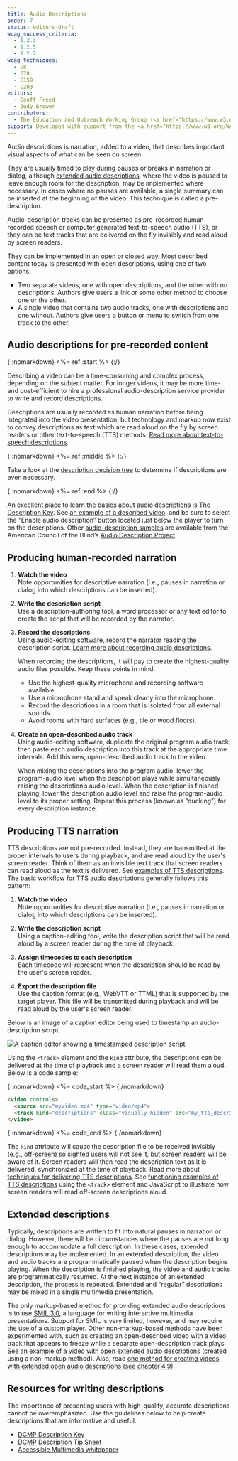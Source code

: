 ```yaml
---
title: Audio Descriptions
order: 7
status: editors-draft
wcag_success_criteria:
  - 1.2.3
  - 1.2.5
  - 1.2.7
wcag_techniques:
  - G8
  - G78
  - G159
  - G203
editors:
  - Geoff Freed
  - Judy Brewer
contributors:
  - The Education and Outreach Working Group (<a href="https://www.w3.org/WAI/EO/">EOWG</a>)
support: Developed with support from the <a href="https://www.w3.org/WAI/WCAGTA/">U.S. Access Board, WCAG TA Project</a>
---
```

Audio descriptions is narration, added to a video, that describes important visual aspects of what can be seen on screen.

They are usually timed to play during pauses or breaks
in narration or dialog, although [extended audio
descriptions](#extended-descriptions), where the video is paused to leave enough room for the description, may be implemented where necessary.
In cases where no pauses are available, a single summary
can be inserted at the beginning of the
video. This technique is called a pre-description.

Audio-description tracks can be presented as pre-recorded
human-recorded speech or computer generated text-to-speech audio (TTS), or they can be
text tracks that are delivered on the fly invisibly and read aloud
by screen readers.

They can be implemented in an [open or closed](index.html#open-closed) way. Most described content today is presented with open descriptions, using
one of two options:

-   Two separate videos, one with open descriptions, and the other with
    no descriptions. Authors give users a link or some other method to
    choose one or the other.
-   A single video that contains two audio tracks, one with descriptions
    and one without. Authors give users a button or menu to switch from
    one track to the other.

## Audio descriptions for pre-recorded content

{::nomarkdown}
<%= ref :start %>
{:/}

Describing a video can be a time-consuming and complex process,
depending on the subject matter. For longer videos, it may be more time- and
cost-efficient to hire a professional audio-description service provider
to write and record descriptions.

Descriptions are usually recorded as human narration before being
integrated into the video presentation, but technology and markup now
exist to convey descriptions as text which are read aloud on the fly by
screen readers or other text-to-speech (TTS) methods. [Read more about
text-to-speech descriptions](#production-workflow-audio-descriptions-tts-narration).

{::nomarkdown}
<%= ref :middle %>
{:/}

Take a look at the
[description decision tree](decision-tree.html) to determine if descriptions are
even necessary.

{::nomarkdown}
<%= ref :end %>
{:/}

An excellent place to learn the basics about audio descriptions is [The
Description Key](http://www.descriptionkey.org/). See [an
example of a described
video](https://www.w3.org/WAI/perspectives/captions.html), and be sure
to select the “Enable audio description” button located just below the
player to turn on the descriptions. Other [audio-description
samples](http://www.acb.org/adp/samples.html) are available from the
American Council of the Blind’s [Audio Description
Project](http://www.acb.org/adp/).


## Producing human-recorded narration

1. **Watch the video**<br>
    Note opportunities for descriptive narration (i.e., pauses in
    narration or dialog into which descriptions can be inserted).

2. **Write the description script**<br>
    Use a description-authoring tool, a word processor or any text
    editor to create the script that will be recorded by the narrator.

3. **Record the descriptions**<br>
    Using audio-editing software, record the narrator reading the
    description script. [Learn more about recording audio
    descriptions](http://www.descriptionkey.org/technical_issues.html).

    When recording the descriptions, it will pay to create the
highest-quality audio files possible. Keep these points in mind:

    -   Use the highest-quality microphone and recording software available.
    -   Use a microphone stand and speak clearly into the microphone.
    -   Record the descriptions in a room that is isolated from all external
        sounds.
    -   Avoid rooms with hard surfaces (e.g., tile or wood floors).

4. **Create an open-described audio track**<br>
    Using audio-editing software, duplicate the original program audio
    track, then paste each audio description into this track at the
    appropriate time intervals. Add this new, open-described audio track
    to the video.

    When mixing the descriptions into the program audio, lower the
    program-audio level when the description plays while simultaneously
    raising the description’s audio level. When the description is
    finished playing, lower the description audio level and raise the
    program-audio level to its proper setting. Repeat this process
    (known as “ducking”) for every description instance.

## Producing TTS narration

TTS descriptions are not pre-recorded. Instead, they are transmitted at
the proper intervals to users during playback, and are read aloud by the
user's screen reader. Think of them as an invisible text track that
screen readers can read aloud as the text is delivered. See [examples of
TTS descriptions](http://ncamftp.wgbh.org/ibm/dvs/). The basic workflow
for TTS audio descriptions generally follows this pattern:

1. **Watch the video**<br>
    Note opportunities for descriptive narration (i.e., pauses in
    narration or dialog into which descriptions can be inserted).

2. **Write the description script**<br>
    Using a caption-editing tool, write the description script that
    will be read aloud by a screen reader during the time of playback.

3. **Assign timecodes to each description**<br>
    Each timecode will represent when the description should be read by
    the user's screen reader.

4. **Export the description file**<br>
    Use the caption format (e.g., WebVTT or TTML) that is supported by
    the target player. This file will be transmitted during playback and
    will be read aloud by the user's screen reader.

Below is an image of a caption editor being used to timestamp an audio-description script.

![A caption editor showing a timestamped description script.](dx_script.png)

Using the `<track>` element and the `kind` attribute, the descriptions can be delivered at the time of playback and a screen reader will read them aloud. Below is a code sample:

{::nomarkdown}
<%= code_start %>
{:/nomarkdown}

~~~html
<video controls>
  <source src="myvideo.mp4" type="video/mp4">
  <track kind="descriptions" class="visually-hidden" src="my_tts_descriptions.vtt" srclang="en" label="Descriptions">
</video>
~~~

{::nomarkdown}
<%= code_end %>
{:/nomarkdown}

The `kind` attribute will cause the description file to be received invisibly (e.g., off-screen) so sighted users will not see it, but screen readers will be aware of it. Screen readers will then read the description text as it is delivered, synchronized at the time of playback. Read more about [techniques for delivering TTS descriptions](https://www.w3.org/TR/WCAG20-TECHS/H96.html). See [functioning examples of TTS descriptions](http://ncamftp.wgbh.org/ibm/dvs/#videos) using the `<track>` element and JavaScript to illustrate how screen readers will read off-screen descriptions aloud.

## Extended descriptions

Typically, descriptions are written to fit into natural pauses in narration or dialog. However, there will be circumstances where the pauses are not long enough to accommodate a full description. In these cases, extended descriptions may be implemented. In an extended description, the video and audio tracks are programmatically paused when the description begins playing. When the description is finished playing, the video and audio tracks are programmatically resumed. At the next instance of an extended description, the process is repeated. Extended and “regular” descriptions may be mixed in a single multimedia presentation.

The only markup-based method for providing extended audio descriptions is to use [SMIL 3.0](https://www.w3.org/TR/SMIL3/), a language for writing interactive multimedia presentations. Support for SMIL is very limited, however, and may require the use of a custom player. Other non-markup-based methods have been experimented with, such as creating an open-described video with a video track that appears to freeze while a separate open-description track plays. See an [example of a video with open extended audio descriptions](https://mass.pbslearningmedia.org/resource/tdc02.sci.life.reg.deathvall/teri-and-jairus-biome-buddies/na/) (created using a non-markup method). Also, read [one method for creating videos with extended open audio descriptions (see chapter 4.9)](http://ncam.wgbh.org/file_download/103).

## Resources for writing descriptions

The importance of presenting users with high-quality, accurate descriptions cannot be overemphasized. Use the guidelines below to help create descriptions that are informative and useful.

-  [<abbr title="Described and Captioned Media Program">DCMP</abbr> Description Key](http://www.descriptionkey.org/how_to_describe.html)
-  [<abbr title="Described and Captioned Media Program">DCMP</abbr> Description Tip Sheet](https://www.dcmp.org/ai/227/)
-  [Accessible Multimedia whitepaper](http://diagramcenter.org/research.html#multimedia)